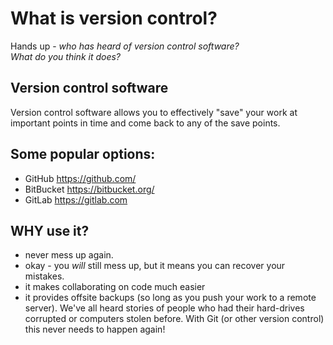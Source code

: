# What is version control?

  Hands up - _who has heard of version control software?_  
  _What do you think it does?_

## Version control software

Version control software allows you to effectively "save" your work at important
 points in time and come back to any of the save points. 

## Some popular options:

- GitHub https://github.com/
- BitBucket https://bitbucket.org/
- GitLab https://gitlab.com

## WHY use it?

- never mess up again.
- okay - you _will_ still mess up, but it means you can recover your mistakes.
- it makes collaborating on code much easier
- it provides offsite backups (so long as you push your work to a remote server). We've all heard stories of people who had their hard-drives corrupted or computers stolen before. With Git (or other version control) this never needs to happen again!

